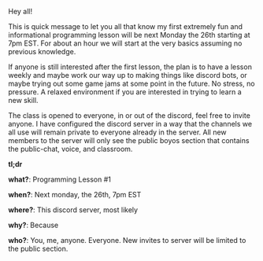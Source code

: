 Hey all! 

This is quick message to let you all that know my first extremely fun and informational programming lesson will be next Monday the 26th starting at 7pm EST. For about an hour we will start at the very basics assuming no previous knowledge. 

If anyone is still interested after the first lesson, the plan is to have a lesson weekly and maybe work our way up to making things like discord bots, or maybe trying out some game jams at some point in the future. No stress, no pressure. A relaxed environment if you are interested in trying to learn a new skill. 

The class is opened to everyone, in or out of the discord, feel free to invite anyone. I have configured the discord server in a way that the channels we all use will remain private to everyone already in the server. All new members to the server will only see the public boyos section that contains the public-chat, voice, and classroom.

__tl;dr__

**what?**: Programming Lesson #1

**when?**: Next monday, the 26th, 7pm EST

**where?**: This discord server, most likely

**why?**: Because

**who?**: You, me, anyone. Everyone. New invites to server will be limited to the public section.